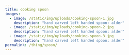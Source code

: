 ```yaml
---
title: cooking spoon
images:
  - image: /static/img/uploads/cooking-spoon-1.jpg
    description: "hand carved left handed spoon: alder"
  - image: /static/img/uploads/cooking-spoon-2.jpg
    description: "hand carved left handed spoon: alder"
  - image: /static/img/uploads/cooking-spoon-3.jpg
    description: "hand carved left handed spoon: alder"
permalink: /thing/spoon/
---
```

